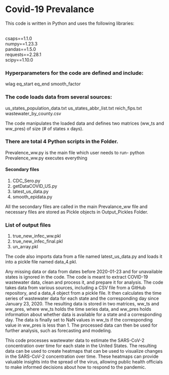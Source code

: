 # Covid-19 Prevalance
This code is written in Python and uses the following libraries:

<br>
csaps==1.1.0<br>
numpy==1.23.3<br>
pandas==1.5.0<br>
requests==2.28.1<br>
scipy==1.10.0<br>

### Hyperparameters for the code are defined and include:

wlag
eq_start
eq_end
smooth_factor

### The code loads data from several sources:

us_states_population_data.txt
us_states_abbr_list.txt
reich_fips.txt
wastewater_by_county.csv

The code manipulates the loaded data and defines two matrices (ww_ts and ww_pres) of size (# of states x days).

### There are total 4 Python scripts in the Folder.

Prevalence_ww.py is the main file which user needs to run-
  python Prevalence_ww.py executes everything

#### Secondary files

1. CDC_Sero.py
2. getDataCOVID_US.py
3. latest_us_data.py
4. smooth_epidata.py

All the secondary files are called in the main Prevalance_ww file and necessary files are stored as Pickle objects in Output_Pickles Folder.

### List of output files
1. true_new_infec_ww.pkl
2. true_new_infec_final.pkl
3. un_array.pkl


The code also imports data from a file named latest_us_data.py and loads it into a pickle file named data_4.pkl.

Any missing data or data from dates before 2020-01-23 and for unavailable states is ignored in the code.
The code is meant to extract COVID-19 wastewater data, clean and process it, and prepare it for analysis.
The code takes data from various sources, including a CSV file from a GitHub repository, and a data_4 object from a pickle file. 
It then calculates the time series of wastewater data for each state and the corresponding day since January 23, 2020. 
The resulting data is stored in two matrices, ww_ts and ww_pres, where ww_ts holds the time series data, and ww_pres holds information about whether data is available for a state and a corresponding day. 
The data is finally set to NaN values in ww_ts if the corresponding value in ww_pres is less than 1. 
The processed data can then be used for further analysis, such as forecasting and modeling.

This code processes wastewater data to estimate the SARS-CoV-2 concentration over time for each state in the United States.
The resulting data can be used to create heatmaps that can be used to visualize changes in the SARS-CoV-2 concentration over time.
These heatmaps can provide valuable insights into the spread of the virus, allowing public health officials to make informed decisions about how to respond to the pandemic.

